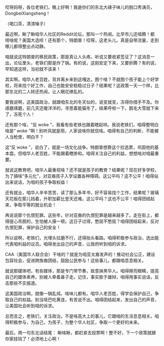 哎呀妈呀，各位老铁们，晚上好啊！我是你们的东北大碴子味儿的脱口秀演员，DongbeiXiangsheng！

（喝口茶，清清嗓子）

最近啊，瞅了瞅咱华人社区的Reddit论坛，那叫一个热闹。比早市儿还喧腾！都唠啥呢？美国大选呗！还有那个，特朗普！哎呀，这老头儿，真是自带流量，走到哪儿都得整出点动静。

咱就说这特朗普的移民政策，那是真让人头疼。听说又要收紧签证了？这消息一出，论坛里头，老铁们那是炸了锅。有的说，这刚安定下来，又要折腾？有的说，早知道这样，当初就不该来！

其实啊，咱华人老百姓，背井离乡来到这嘎达，图个啥？不就图个孩子能上个好学校，将来找个好工作，自己也能安安稳稳过日子？结果呢？这政策一天一个样，比那东北的二人转还热闹，让人眼花缭乱的。

要我说啊，这美国政治，就跟咱东北的冬天似的，说变就变，冻得你措手不及。你琢磨琢磨，前几天还暖洋洋的，寻思着能猫冬了，结果呼啦一下，鹅毛大雪就下来了，冻死个人！

还有那个啥，“反 woke ”，我看有些老铁也跟着瞎起哄。我说老铁们，咱得整明白啥是“ woke ”啊！别听风就是雨，人家说啥你就信啥。咱得有自己的判断，不能被人当枪使，明白不？

这“反 woke ”，说白了，就是一场文化战争。特朗普想靠这个拉选票，巩固他的基本盘。但咱华人老百姓，不能跟着瞎掺和。咱得关注自己的利益，想想啥对咱最重要。

就说这教育吧，咱华人最重视啥？还不就是孩子的教育？结果呢？现在好多学校，为了搞啥“多元化”，对亚裔孩子入学设置各种障碍。这公平吗？这不公平！咱得站出来说话，为咱的孩子争取权益！

还有就业，咱华人辛辛苦苦，读了那么多年书，好不容易找个工作，结果呢？玻璃天花板在那儿挡着，升职加薪比登天还难。这公平吗？这也不公平！咱得团结起来，争取平等的就业机会！

再说说那个仇恨犯罪。这些年，针对亚裔的仇恨犯罪是越来越多了。走在街上，都得提心吊胆的，生怕被人揍一顿。这日子过得，憋屈不憋屈？咱得团结起来，反对仇恨犯罪，保护自己的安全！

所以说啊，老铁们，光埋头拉磨不行，还得抬头看路。咱得积极参与政治，选出能代表咱利益的议员。咱得发出自己的声音，让政府听到咱的诉求。

CAA（美国华人联合会）干啥的？就是为咱亚太裔发声的！推动社会公正，建设包容社会，促进跨族裔团结，鼓励公民参与！这些事儿，都跟咱息息相关。

就说那媒体吧，有些媒体，那是专门带节奏，故意抹黑华人。咱得擦亮眼睛，提高自己的媒体素养，别被人牵着鼻子走。记住，事实胜于雄辩，咱得用事实说话，反击那些不实报道。

这美国政治啊，就像一锅乱炖，啥味儿都有。咱华人老百姓，得学会保护自己，争取自己的权益。别当哑巴吃黄连，有苦说不出。咱得团结起来，发出自己的声音，让美国社会听到咱的诉求。

总而言之，老铁们，关注政治，不是啥高大上的事儿，它跟咱的生活息息相关。咱得积极参与，为自己，为孩子，为整个华人社区，争取一个更好的未来。

最后，用一句东北话结尾： 瞅啥瞅，都赶紧去投票啊！整不好，下一个政策就跟你家挂钩了！必须地上心啊！